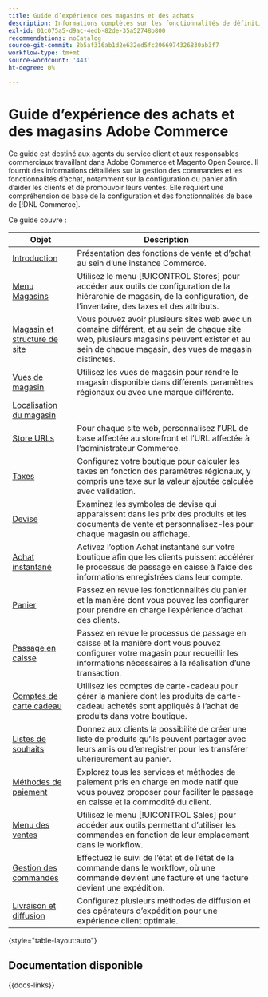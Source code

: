 ```yaml
---
title: Guide d’expérience des magasins et des achats
description: Informations complètes sur les fonctionnalités de définition de magasin et de traitement des ventes pour les agents du service client et les responsables commerciaux travaillant dans Adobe Commerce et l’administrateur Magento Open Source.
exl-id: 01c075a5-d9ac-4edb-82de-35a52748b800
recommendations: noCatalog
source-git-commit: 8b5af316ab1d2e632ed5fc2066974326830ab3f7
workflow-type: tm+mt
source-wordcount: '443'
ht-degree: 0%

---
```


# Guide d’expérience des achats et des magasins Adobe Commerce

Ce guide est destiné aux agents du service client et aux responsables commerciaux travaillant dans Adobe Commerce et Magento Open Source. Il fournit des informations détaillées sur la gestion des commandes et les fonctionnalités d’achat, notamment sur la configuration du panier afin d’aider les clients et de promouvoir leurs ventes. Elle requiert une compréhension de base de la configuration et des fonctionnalités de base de [!DNL Commerce].

Ce guide couvre :

| Objet | Description |
| ------- | ----------- |
| [Introduction](introduction.md) | Présentation des fonctions de vente et d’achat au sein d’une instance Commerce. |
| [Menu Magasins](stores-menu.md) | Utilisez le menu [!UICONTROL Stores] pour accéder aux outils de configuration de la hiérarchie de magasin, de la configuration, de l’inventaire, des taxes et des attributs. |
| [Magasin et structure de site](stores.md) | Vous pouvez avoir plusieurs sites web avec un domaine différent, et au sein de chaque site web, plusieurs magasins peuvent exister et au sein de chaque magasin, des vues de magasin distinctes. |
| [Vues de magasin](store-views.md) | Utilisez les vues de magasin pour rendre le magasin disponible dans différents paramètres régionaux ou avec une marque différente. |
| [Localisation du magasin](store-localize.md) |  |
| [Store URLs](store-urls.md) | Pour chaque site web, personnalisez l’URL de base affectée au storefront et l’URL affectée à l’administrateur Commerce. |
| [Taxes](taxes.md) | Configurez votre boutique pour calculer les taxes en fonction des paramètres régionaux, y compris une taxe sur la valeur ajoutée calculée avec validation. |
| [Devise](currency.md) | Examinez les symboles de devise qui apparaissent dans les prix des produits et les documents de vente et personnalisez-les pour chaque magasin ou affichage. |
| [Achat instantané](checkout-instant-purchase.md) | Activez l’option Achat instantané sur votre boutique afin que les clients puissent accélérer le processus de passage en caisse à l’aide des informations enregistrées dans leur compte. |
| [Panier](cart.md) | Passez en revue les fonctionnalités du panier et la manière dont vous pouvez les configurer pour prendre en charge l’expérience d’achat des clients. |
| [Passage en caisse](checkout-process.md) | Passez en revue le processus de passage en caisse et la manière dont vous pouvez configurer votre magasin pour recueillir les informations nécessaires à la réalisation d’une transaction. |
| [ Comptes de carte cadeau ](product-gift-card-workflow.md) | Utilisez les comptes de carte-cadeau pour gérer la manière dont les produits de carte-cadeau achetés sont appliqués à l’achat de produits dans votre boutique. |
| [Listes de souhaits](wishlists.md) | Donnez aux clients la possibilité de créer une liste de produits qu’ils peuvent partager avec leurs amis ou d’enregistrer pour les transférer ultérieurement au panier. |
| [Méthodes de paiement](payments.md) | Explorez tous les services et méthodes de paiement pris en charge en mode natif que vous pouvez proposer pour faciliter le passage en caisse et la commodité du client. |
| [Menu des ventes](sales-menu.md) | Utilisez le menu [!UICONTROL Sales] pour accéder aux outils permettant d’utiliser les commandes en fonction de leur emplacement dans le workflow. |
| [Gestion des commandes](orders.md) | Effectuez le suivi de l’état et de l’état de la commande dans le workflow, où une commande devient une facture et une facture devient une expédition. |
| [Livraison et diffusion](delivery.md) | Configurez plusieurs méthodes de diffusion et des opérateurs d’expédition pour une expérience client optimale. |

{style="table-layout:auto"}

## Documentation disponible

{{docs-links}}
